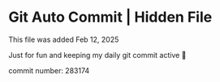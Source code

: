 # Git Auto Commit | Hidden File

This file was added Feb 12, 2025

Just for fun and keeping my daily git commit active 🤪

commit number: 283174
